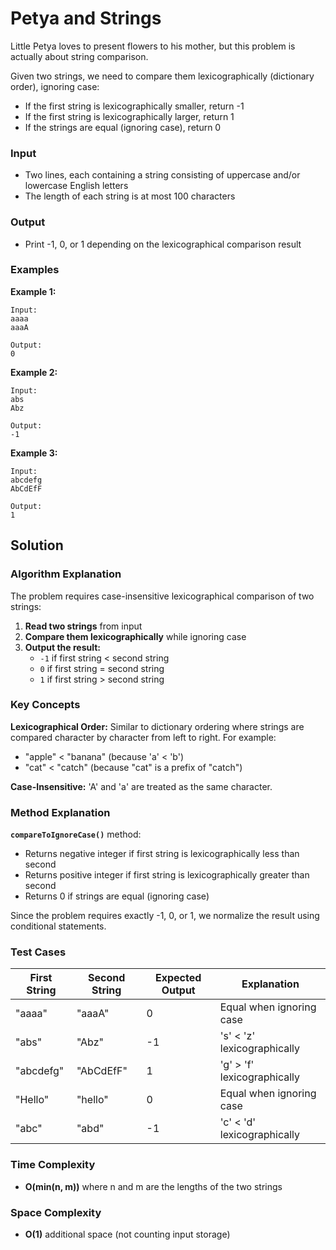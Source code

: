 # Petya and Strings

Little Petya loves to present flowers to his mother, but this problem is actually about string comparison.

Given two strings, we need to compare them lexicographically (dictionary order), ignoring case:
- If the first string is lexicographically smaller, return -1
- If the first string is lexicographically larger, return 1  
- If the strings are equal (ignoring case), return 0

### Input
- Two lines, each containing a string consisting of uppercase and/or lowercase English letters
- The length of each string is at most 100 characters

### Output
- Print -1, 0, or 1 depending on the lexicographical comparison result

### Examples

**Example 1:**
```
Input:
aaaa
aaaA

Output:
0
```

**Example 2:**
```
Input:
abs
Abz

Output:
-1
```

**Example 3:**
```
Input:
abcdefg
AbCdEfF

Output:
1
```

## Solution

### Algorithm Explanation

The problem requires case-insensitive lexicographical comparison of two strings:

1. **Read two strings** from input
2. **Compare them lexicographically** while ignoring case
3. **Output the result:**
   - `-1` if first string < second string
   - `0` if first string = second string  
   - `1` if first string > second string

### Key Concepts

**Lexicographical Order:** Similar to dictionary ordering where strings are compared character by character from left to right. For example:
- "apple" < "banana" (because 'a' < 'b')
- "cat" < "catch" (because "cat" is a prefix of "catch")

**Case-Insensitive:** 'A' and 'a' are treated as the same character.


### Method Explanation

**`compareToIgnoreCase()`** method:
- Returns negative integer if first string is lexicographically less than second
- Returns positive integer if first string is lexicographically greater than second  
- Returns 0 if strings are equal (ignoring case)

Since the problem requires exactly -1, 0, or 1, we normalize the result using conditional statements.

### Test Cases

| First String | Second String | Expected Output | Explanation |
|--------------|---------------|-----------------|-------------|
| "aaaa" | "aaaA" | 0 | Equal when ignoring case |
| "abs" | "Abz" | -1 | 's' < 'z' lexicographically |
| "abcdefg" | "AbCdEfF" | 1 | 'g' > 'f' lexicographically |
| "Hello" | "hello" | 0 | Equal when ignoring case |
| "abc" | "abd" | -1 | 'c' < 'd' lexicographically |

### Time Complexity
- **O(min(n, m))** where n and m are the lengths of the two strings

### Space Complexity  
- **O(1)** additional space (not counting input storage)

